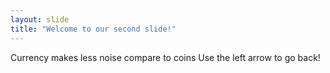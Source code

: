 ```yaml
---
layout: slide
title: "Welcome to our second slide!"
---
```

Currency makes less noise compare to coins
Use the left arrow to go back!
